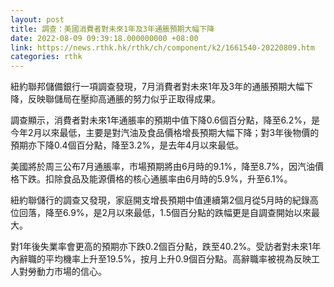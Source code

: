 ```yaml
---
layout: post
title: 調查：美國消費者對未來1年及3年通脹預期大幅下降
date: 2022-08-09 09:39:18.000000000 +08:00
link: https://news.rthk.hk/rthk/ch/component/k2/1661540-20220809.htm
categories: rthk
---
```


紐約聯邦儲備銀行一項調查發現，7月消費者對未來1年及3年的通脹預期大幅下降，反映聯儲局在壓抑高通脹的努力似乎正取得成果。

調查顯示，消費者對未來1年通脹率的預期中值下降0.6個百分點，降至6.2%，是今年2月以來最低，主要是對汽油及食品價格增長預期大幅下降；對3年後物價的預期亦下降0.4個百分點，降至3.2%，是去年4月以來最低。

美國將於周三公布7月通脹率，市場預期將由6月時的9.1%，降至8.7%，因汽油價格下跌。扣除食品及能源價格的核心通脹率由6月時的5.9%，升至6.1%。

紐約聯儲行的調查又發現，家庭開支增長預期中值連續第2個月從5月時的紀錄高位回落，降至6.9%，是2月以來最低，1.5個百分點的跌幅更是自調查開始以來最大。

對1年後失業率會更高的預期亦下跌0.2個百分點，跌至40.2%。受訪者對未來1年內辭職的平均機率上升至19.5%，按月上升0.9個百分點。高辭職率被視為反映工人對勞動力市場的信心。
